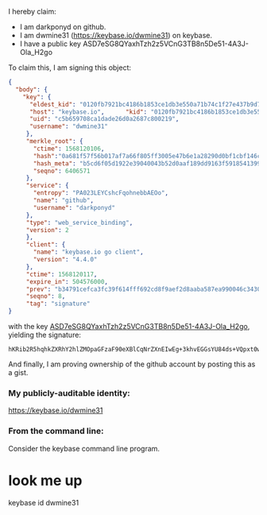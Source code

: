 I hereby claim:

  * I am darkponyd on github. 
  * I am dwmine31 (https://keybase.io/dwmine31) on keybase. 
  * I have a public key ASD7eSG8QYaxhTzh2z5VCnG3TB8n5De51-4A3J-Ola_H2go

To claim this, I am signing this object:

```json
{  
  "body": {    
    "key": {      
      "eldest_kid": "0120fb7921bc4186b1853ce1db3e550a71b74c1f27e437b9d7ee00dc9f8e95afc7da0a",      
      "host": "keybase.io",      "kid": "0120fb7921bc4186b1853ce1db3e550a71b74c1f27e437b9d7ee00dc9f8e95afc7da0a",      
      "uid": "c5b659708ca1dade26d0a2687c800219", 
      "username": "dwmine31"    
     },    
     "merkle_root": {      
       "ctime": 1568120106,       
       "hash":"0a681f57f56b017af7a66f805ff3005e47b6e1a28290d0bf1cbf146c9c269e692c93a34965e098f2afca62ce2ee98bc60e4c2648432e8adb3fd9 f8044022cb83",      
       "hash_meta": "b5cd6f05d1922e39040043b52d0aaf189dd9163f5918541399410ab3134c0a2d",     
       "seqno": 6406571    
     },
     "service": {
       "entropy": "PA023LEYCshcFqohnebbAEOo",     
       "name": "github",     
       "username": "darkponyd"    
     },
     "type": "web_service_binding", 
     "version": 2 
     }, 
     "client": {    
       "name": "keybase.io go client",  
       "version": "4.4.0"  
     }, 
     "ctime": 1568120117,  
     "expire_in": 504576000,  
     "prev": "b34791cefca3fc39f614fff692cd8f9aef2d8aaba587ea990046c3430734cc63", 
     "seqno": 8, 
     "tag": "signature"
}
```

with the key [ASD7eSG8QYaxhTzh2z5VCnG3TB8n5De51-4A3J-Ola_H2go](https://keybase.io/dwmine31), yielding the signature:

```
hKRib2R5hqhkZXRhY2hlZMOpaGFzaF90eXBlCqNrZXnEIwEg+3khvEGGsYU84ds+VQpxt0wfJ+Q3udfuANyfjpWvx9oKp3BheWxvYWTESpcCCMQgs0eRzvyj/Dn2FP/2ks2Pmu8tiqulh+qZAEbDQwc0zGPEIDc0wN598f4h09S+fGFAOYvaLLyYaruQbL/gouZqvZaLAgHCo3NpZ8RAXrgXJ5hZlDjilCiWomZjbVASlT0IszBFDrbhGa0wticKhCohwE3GBXGc5DvqeebfhOH+qlIxTeHt8PixMTqVDKhzaWdfdHlwZSCkaGFzaIKkdHlwZQildmFsdWXEIGDskgKY9Wshv9eDZfsnef9duzTMEg/XeQaGN+8MLyIfo3RhZ80CAqd2ZXJzaW9uAQ==

```

And finally, I am proving ownership of the github account by posting this as a gist.

### My publicly-auditable identity: ###

https://keybase.io/dwmine31

### From the command line: ###

Consider the keybase command line program.

 # look me up
 keybase id dwmine31
